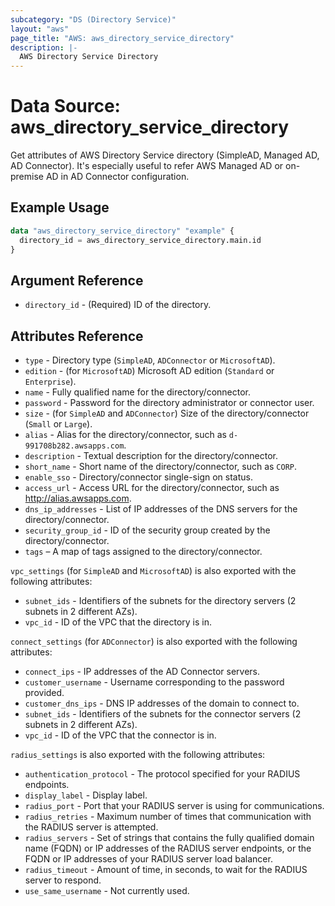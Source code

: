 ```yaml
---
subcategory: "DS (Directory Service)"
layout: "aws"
page_title: "AWS: aws_directory_service_directory"
description: |-
  AWS Directory Service Directory
---
```


# Data Source: aws_directory_service_directory

Get attributes of AWS Directory Service directory (SimpleAD, Managed AD, AD Connector). It's especially useful to refer AWS Managed AD or on-premise AD in AD Connector configuration.

## Example Usage

```terraform
data "aws_directory_service_directory" "example" {
  directory_id = aws_directory_service_directory.main.id
}
```

## Argument Reference

* `directory_id` - (Required) ID of the directory.

## Attributes Reference

* `type` - Directory type (`SimpleAD`, `ADConnector` or `MicrosoftAD`).
* `edition` - (for `MicrosoftAD`) Microsoft AD edition (`Standard` or `Enterprise`).
* `name` - Fully qualified name for the directory/connector.
* `password` - Password for the directory administrator or connector user.
* `size` - (for `SimpleAD` and `ADConnector`) Size of the directory/connector (`Small` or `Large`).
* `alias` - Alias for the directory/connector, such as `d-991708b282.awsapps.com`.
* `description` - Textual description for the directory/connector.
* `short_name` - Short name of the directory/connector, such as `CORP`.
* `enable_sso` - Directory/connector single-sign on status.
* `access_url` - Access URL for the directory/connector, such as http://alias.awsapps.com.
* `dns_ip_addresses` - List of IP addresses of the DNS servers for the directory/connector.
* `security_group_id` - ID of the security group created by the directory/connector.
* `tags` – A map of tags assigned to the directory/connector.

 `vpc_settings` (for `SimpleAD` and `MicrosoftAD`) is also exported with the following attributes:

* `subnet_ids` - Identifiers of the subnets for the directory servers (2 subnets in 2 different AZs).
* `vpc_id` - ID of the VPC that the directory is in.

`connect_settings` (for `ADConnector`) is also exported with the following attributes:

* `connect_ips` - IP addresses of the AD Connector servers.
* `customer_username` - Username corresponding to the password provided.
* `customer_dns_ips` - DNS IP addresses of the domain to connect to.
* `subnet_ids` - Identifiers of the subnets for the connector servers (2 subnets in 2 different AZs).
* `vpc_id` - ID of the VPC that the connector is in.

`radius_settings` is also exported with the following attributes:

* `authentication_protocol` - The protocol specified for your RADIUS endpoints.
* `display_label` - Display label.
* `radius_port` - Port that your RADIUS server is using for communications.
* `radius_retries` - Maximum number of times that communication with the RADIUS server is attempted.
* `radius_servers` - Set of strings that contains the fully qualified domain name (FQDN) or IP addresses of the RADIUS server endpoints, or the FQDN or IP addresses of your RADIUS server load balancer.
* `radius_timeout` - Amount of time, in seconds, to wait for the RADIUS server to respond.
* `use_same_username` - Not currently used.
